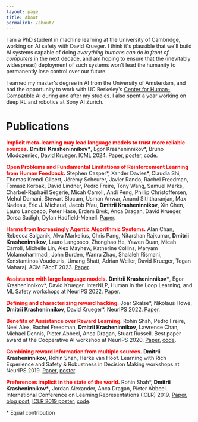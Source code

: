 ```yaml
---
layout: page
title: About
permalink: /about/
---
```



I am a PhD student in machine learning at the University of Cambridge, working on AI safety with David Krueger. I think it's plausible that we'll build AI systems capable of doing *everything humans can do in front of computers* in the next decade, and am hoping to ensure that the (inevitably widespread) deployment of such systems won't lead the humanity to permanently lose control over our future.

<!-- and am hoping to ensure that the long-term impact of such systems' inevitably widespread deployment is positive. -->
<!-- I'm interested in designing AI systems that do what we want them to do, and am hoping to ensure that AI's long-term impact on humanity is positive. -->
<!-- I’m hoping to ensure that powerful AI systems of the future do what we want them to do, with the aim of increasing the likelihood of AI having a positive long-term impact on humanity. -->
 
<!-- Previously, I did a masters in AI at the University of Amsterdam, and had the pleasure to work with UC Berkeley’s <a href="https://humancompatible.ai/">Center for Human-Compatible AI</a> during and after the masters. In addition, I worked on deep RL and robotics at Sony AI Zurich for a bit over a year. -->

I earned my master's degree in AI from the University of Amsterdam, and had the opportunity to work with UC Berkeley's <a href="https://humancompatible.ai/">Center for Human-Compatible AI</a> during and after my studies. I also spent a year working on deep RL and robotics at Sony AI Zurich.


<!-- I am a Research Engineer working on deep RL and robotics at Sony AI. I completed my masters in AI at the University of Amsterdam, and had the pleasure to work with UC Berkeley’s Center for Human-Compatible AI during and after the masters. Next, I'll be starting a PhD at the University of Cambridge, where I'll work on technical AGI safety with David Krueger. -->


<!---Last fall I graduated cum laude with a MSc in AI from the University of Amsterdam, which I was able to attend thanks to a grant from the Open Philanthropy Project. During and after the masters I had the pleasure to work with UC Berkeley's Center for Human-Compatible AI; this collaboration resulted in two papers. Next, I am joining Sony AI in Zurich starting September 2020.->


<!---I am a second year MSc artificial intelligence student at the University of Amsterdam. These days I am focused on figuring out how an AI can robustly infer what humans want from what they do. --->

<!--- My CV can be found <a href="">here</a>.

<!--- In my spare time, I enjoy hiking, bouldering, listening to podcasts and meditating.  --->

# Publications

<!-- <b>Implicit meta-learning may lead language models to trust more reliable sources.</b> <span style="color:red">Dmitrii Krasheninnikov\*</span>, Egor Krasheninnikov\*, Bruno Mlodozeniec, David Krueger. ICML 2024. <a href="https://arxiv.org/abs/2310.15047">Paper</a>, <a href="https://drive.google.com/file/d/1aZMzo8Dzz20FIoxKhgsY62bjSp-LEuH9/view?usp=sharing">poster</a>, <a href="https://github.com/krasheninnikov/internalization">code</a>. -->


<!-- <b>Open Problems and Fundamental Limitations of Reinforcement Learning from Human Feedback.</b> Stephen Casper\*, Xander Davies\*, Claudia Shi, Thomas Krendl Gilbert, Jérémy Scheurer, Javier Rando, Rachel Freedman, Tomasz Korbak, David Lindner, Pedro Freire, Tony Wang, Samuel Marks, Charbel-Raphaël Segerie, Micah Carroll, Andi Peng, Phillip Christoffersen, Mehul Damani, Stewart Slocum, Usman Anwar, Anand Siththaranjan, Max Nadeau, Eric J. Michaud, Jacob Pfau, <span style="color:red">Dmitrii Krasheninnikov</span>, Xin Chen, Lauro Langosco, Peter Hase, Erdem Bıyık, Anca Dragan, David Krueger, Dorsa Sadigh, Dylan Hadfield-Menell. <a href="https://arxiv.org/abs/2307.15217">Paper</a>.

<b>Harms from Increasingly Agentic Algorithmic Systems.</b> Alan Chan, Rebecca Salganik, Alva Markelius, Chris Pang, Nitarshan Rajkumar, <span style="color:red">Dmitrii Krasheninnikov</span>, Lauro Langosco, Zhonghao He, Yawen Duan, Micah Carroll, Michelle Lin, Alex Mayhew, Katherine Collins, Maryam Molamohammadi, John Burden, Wanru Zhao, Shalaleh Rismani, Konstantinos Voudouris, Umang Bhatt, Adrian Weller, David Krueger, Tegan Maharaj. ACM FAccT 2023. <a href="https://arxiv.org/abs/2302.10329">Paper</a>.

<b>Assistance with large language models.</b> <span style="color:red">Dmitrii Krasheninnikov\*</span>, Egor Krasheninnikov\*, David Krueger. InterNLP, Human in the Loop Learning, and ML Safety workshops at NeurIPS 2022. <a href="https://openreview.net/forum?id=OE9V81spp6B">Paper</a>.


<b>Defining and characterizing reward hacking.</b> Joar Skalse\*, Nikolaus Howe, <span style="color:red">Dmitrii Krasheninnikov</span>, David Krueger\*. NeurIPS 2022. <a href="https://arxiv.org/abs/2209.13085">Paper</a>.


<b>Benefits of Assistance over Reward Learning.</b> Rohin Shah, Pedro Freire, Neel Alex, Rachel Freedman, <span style="color:red">Dmitrii Krasheninnikov</span>, Lawrence Chan, Michael Dennis, Pieter Abbeel, Anca Dragan, Stuart Russell. Best paper award at the Cooperative AI workshop at NeurIPS 2020. <a href="https://openreview.net/forum?id=DFIoGDZejIB">Paper</a>, <a href="https://github.com/HumanCompatibleAI/assistance-games">code</a>.


<b>Combining reward information from multiple sources.</b> <span style="color:red">Dmitrii Krasheninnikov</span>, Rohin Shah, Herke van Hoof. Learning with Rich Experience and Safety & Robustness in Decision Making workshops at NeurIPS 2019. <a href="https://arxiv.org/abs/2103.12142">Paper</a>, <a href="https://drive.google.com/file/d/1oPG1nfjnVge0Pi0JJYi7x78IGQIeeR2s/view?usp=sharing">poster</a>.


<b>Preferences implicit in the state of the world.</b> Rohin Shah\*, <span style="color:red">Dmitrii Krasheninnikov\*</span>, Jordan Alexander, Anca Dragan, Pieter Abbeel. International Conference on Learning Representations (ICLR) 2019. <a href="https://openreview.net/forum?id=rkevMnRqYQ">Paper</a>, <a href="https://bair.berkeley.edu/blog/2019/02/11/learning_preferences/">blog post</a>, <a href="https://github.com/HumanCompatibleAI/rlsp/blob/master/poster-preferences-implicit-in-the-state-of-the-world.pdf">ICLR 2019 poster</a>, <a href="https://github.com/HumanCompatibleAI/rlsp">code</a>. -->


<b style="color:red">Implicit meta-learning may lead language models to trust more reliable sources.</b> <b>Dmitrii Krasheninnikov*</b>, Egor Krasheninnikov*, Bruno Mlodozeniec, David Krueger. ICML 2024. <a href="https://arxiv.org/abs/2310.15047">Paper</a>, <a href="https://drive.google.com/file/d/1aZMzo8Dzz20FIoxKhgsY62bjSp-LEuH9/view?usp=sharing">poster</a>, <a href="https://github.com/krasheninnikov/internalization">code</a>.

<b style="color:red">Open Problems and Fundamental Limitations of Reinforcement Learning from Human Feedback.</b> Stephen Casper*, Xander Davies*, Claudia Shi, Thomas Krendl Gilbert, Jérémy Scheurer, Javier Rando, Rachel Freedman, Tomasz Korbak, David Lindner, Pedro Freire, Tony Wang, Samuel Marks, Charbel-Raphaël Segerie, Micah Carroll, Andi Peng, Phillip Christoffersen, Mehul Damani, Stewart Slocum, Usman Anwar, Anand Siththaranjan, Max Nadeau, Eric J. Michaud, Jacob Pfau, <b>Dmitrii Krasheninnikov</b>, Xin Chen, Lauro Langosco, Peter Hase, Erdem Bıyık, Anca Dragan, David Krueger, Dorsa Sadigh, Dylan Hadfield-Menell. <a href="https://arxiv.org/abs/2307.15217">Paper</a>.

<b style="color:red">Harms from Increasingly Agentic Algorithmic Systems.</b> Alan Chan, Rebecca Salganik, Alva Markelius, Chris Pang, Nitarshan Rajkumar, <b>Dmitrii Krasheninnikov</b>, Lauro Langosco, Zhonghao He, Yawen Duan, Micah Carroll, Michelle Lin, Alex Mayhew, Katherine Collins, Maryam Molamohammadi, John Burden, Wanru Zhao, Shalaleh Rismani, Konstantinos Voudouris, Umang Bhatt, Adrian Weller, David Krueger, Tegan Maharaj. ACM FAccT 2023. <a href="https://arxiv.org/abs/2302.10329">Paper</a>.

<b style="color:red">Assistance with large language models.</b> <b>Dmitrii Krasheninnikov*</b>, Egor Krasheninnikov*, David Krueger. InterNLP, Human in the Loop Learning, and ML Safety workshops at NeurIPS 2022. <a href="https://openreview.net/forum?id=OE9V81spp6B">Paper</a>.

<b style="color:red">Defining and characterizing reward hacking.</b> Joar Skalse*, Nikolaus Howe, <b>Dmitrii Krasheninnikov</b>, David Krueger*. NeurIPS 2022. <a href="https://arxiv.org/abs/2209.13085">Paper</a>.

<b style="color:red">Benefits of Assistance over Reward Learning.</b> Rohin Shah, Pedro Freire, Neel Alex, Rachel Freedman, <b>Dmitrii Krasheninnikov</b>, Lawrence Chan, Michael Dennis, Pieter Abbeel, Anca Dragan, Stuart Russell. Best paper award at the Cooperative AI workshop at NeurIPS 2020. <a href="https://openreview.net/forum?id=DFIoGDZejIB">Paper</a>, <a href="https://github.com/HumanCompatibleAI/assistance-games">code</a>.

<b style="color:red">Combining reward information from multiple sources.</b> <b>Dmitrii Krasheninnikov</b>, Rohin Shah, Herke van Hoof. Learning with Rich Experience and Safety & Robustness in Decision Making workshops at NeurIPS 2019. <a href="https://arxiv.org/abs/2103.12142">Paper</a>, <a href="https://drive.google.com/file/d/1oPG1nfjnVge0Pi0JJYi7x78IGQIeeR2s/view?usp=sharing">poster</a>.

<b style="color:red">Preferences implicit in the state of the world.</b> Rohin Shah*, <b>Dmitrii Krasheninnikov*</b>, Jordan Alexander, Anca Dragan, Pieter Abbeel. International Conference on Learning Representations (ICLR) 2019. <a href="https://openreview.net/forum?id=rkevMnRqYQ">Paper</a>, <a href="https://bair.berkeley.edu/blog/2019/02/11/learning_preferences/">blog post</a>, <a href="https://github.com/HumanCompatibleAI/rlsp/blob/master/poster-preferences-implicit-in-the-state-of-the-world.pdf">ICLR 2019 poster</a>, <a href="https://github.com/HumanCompatibleAI/rlsp">code</a>.


\* Equal contribution





